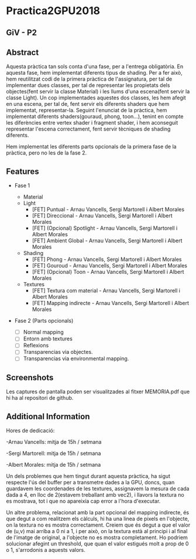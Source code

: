 # Practica2GPU2018

GiV - P2
----------  

## Abstract

Aquesta pràctica tan sols conta d'una fase, per a l'entrega obligatòria. En aquesta fase, hem implementat diferents tipus de shading.
Per a fer això, hem reutilitzat codi de la primera pràctica de l'assignatura, per tal de implementar dues classes, per tal de representar les propietats dels objectes(fent servir la classe Material) i les llums d'una escena(fent servir la classe Light). 
Un cop implementades aquestes dos classes, les hem afegit en una escena, per tal de, fent servir els diferents shaders que hem implementat, representar-la.
Seguint l'enunciat de la pràctica, hem implementat diferents shaders(gouraud, phong, toon...), tenint en compte les diferències entre vertex shader i fragment shader, i hem aconseguit representar l'escena correctament, fent servir tècniques de shading diferents.

Hem implementat les diferents parts opcionals de la primera fase de la pràctica, pero no les de la fase 2.

## Features

- Fase 1
    - Material
    - Light
        - [FET] Puntual - Arnau Vancells, Sergi Martorell i Albert Morales
        - [FET] Direccional - Arnau Vancells, Sergi Martorell i Albert Morales
        - [FET] (Opcional) Spotlight - Arnau Vancells, Sergi Martorell i Albert Morales
        - [FET] Ambient Global - Arnau Vancells, Sergi Martorell i Albert Morales
    - Shading
        - [FET] Phong - Arnau Vancells, Sergi Martorell i Albert Morales
        - [FET] Gouroud - Arnau Vancells, Sergi Martorell i Albert Morales
        - [FET] (Opcional) Toon - Arnau Vancells, Sergi Martorell i Albert Morales 
    - Textures
        - [FET] Textura com material - Arnau Vancells, Sergi Martorell i Albert Morales
        - [FET] Mapping indirecte - Arnau Vancells, Sergi Martorell i Albert Morales

- Fase 2 (Parts opcionals) 
    - [ ] Normal mapping
    - [ ] Entorn amb textures
    - [ ] Reflexions
    - [ ] Transparencias via objectes.
    - [ ] Transparencias via environmental mapping.

## Screenshots

Les captures de pantalla poden ser visualitzades al fitxer MEMORIA.pdf que hi ha al repositori de github.

## Additional Information

Hores de dedicació:

-Arnau Vancells: mitja de 15h / setmana

-Sergi Martorell: mitja de  15h / setmana

-Albert Morales: mitja de 15h / setmana

Un dels problemes que hem tingut durant aquesta pràctica, ha sigut respecte l'ús del buffer per a transmetre dades a la GPU, doncs, quan guardavem les coordenades de les textures, assignavem la mesura de cada dada a 4, en lloc de 2(estavem treballant amb vec2), i llavors la textura no es mostrava, tot i que no apareixía cap error a l'hora d'executar.

Un altre problema, relacionat amb la part opcional del mapping indirecte, és que degut a com realitzem els càlculs, hi ha una linea de pixels en l'objecte, on la textura no es mostra correctament. Creiem que és degut a que el valor de (u,v) mai arriba a 0 ni a 1, i per això, on la textura està al principi i al final de l'imatge de original, a l'objecte no es mostra completament. Ho podriem solucionar afegint un threshold, que quan el valor estigués molt a prop de 0 o 1, s'arrodonis a aquests valors.

